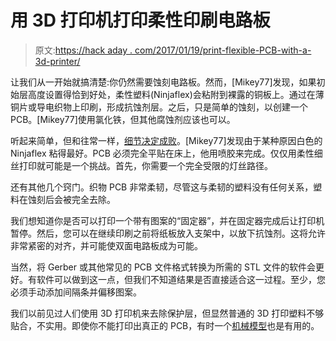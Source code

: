 # 用 3D 打印机打印柔性印刷电路板

> 原文:[https://hack aday . com/2017/01/19/print-flexible-PCB-with-a-3d-printer/](https://hackaday.com/2017/01/19/print-flexible-pcbs-with-a-3d-printer/)

让我们从一开始就搞清楚:你仍然需要蚀刻电路板。然而，[Mikey77]发现，如果初始层高度设置得恰到好处，柔性塑料(Ninjaflex)会粘附到裸露的铜板上。通过在薄铜片或导电织物上印刷，形成抗蚀剂层。之后，只是简单的蚀刻，以创建一个 PCB。[Mikey77]使用氯化铁，但其他腐蚀剂应该也可以。

听起来简单，但和往常一样，[细节决定成败](http://www.instructables.com/id/Make-Flexible-Circuit-Boards-Using-A-3D-Printer/)。[Mikey77]发现由于某种原因白色的 Ninjaflex 粘得最好。PCB 必须完全平贴在床上，他用喷胶来完成。仅仅用柔性细丝打印就可能是一个挑战。首先，你需要一个完全受限的灯丝路径。

还有其他几个窍门。织物 PCB 非常柔韧，尽管这与柔韧的塑料没有任何关系，塑料在蚀刻后会被完全去除。

我们想知道你是否可以打印一个带有图案的“固定器”，并在固定器完成后让打印机暂停。然后，您可以在继续印刷之前将纸板放入支架中，以放下抗蚀剂。这将允许非常紧密的对齐，并可能使双面电路板成为可能。

当然，将 Gerber 或其他常见的 PCB 文件格式转换为所需的 STL 文件的软件会更好。有软件可以做到这一点，但我们不知道结果是否直接适合这一过程。至少，您必须手动添加间隔条并偏移图案。

我们以前见过人们使用 3D 打印机来去除保护层，但显然普通的 3D 打印塑料不够贴合，不实用。即使你不能打印出真正的 PCB，有时一个[机械模型](https://hackaday.com/2015/03/04/checking-populated-pcb-clearance-with-a-3d-printer/)也是有用的。